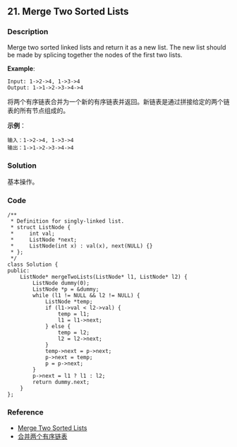 ## 21. Merge Two Sorted Lists

### Description

Merge two sorted linked lists and return it as a new list. The new list should be made by splicing together the nodes of the first two lists.

**Example**:

```
Input: 1->2->4, 1->3->4
Output: 1->1->2->3->4->4
```

将两个有序链表合并为一个新的有序链表并返回。新链表是通过拼接给定的两个链表的所有节点组成的。 

**示例**：

```
输入：1->2->4, 1->3->4
输出：1->1->2->3->4->4
```

### Solution

基本操作。

### Code

~~~
/**
 * Definition for singly-linked list.
 * struct ListNode {
 *     int val;
 *     ListNode *next;
 *     ListNode(int x) : val(x), next(NULL) {}
 * };
 */
class Solution {
public:
    ListNode* mergeTwoLists(ListNode* l1, ListNode* l2) {
        ListNode dummy(0);
        ListNode *p = &dummy;
        while (l1 != NULL && l2 != NULL) {
            ListNode *temp;
            if (l1->val < l2->val) {
                temp = l1;
                l1 = l1->next;
            } else {
                temp = l2;
                l2 = l2->next;
            }
            temp->next = p->next;
            p->next = temp;
            p = p->next;
        }
        p->next = l1 ? l1 : l2;
        return dummy.next;
    }
};
~~~

### Reference

- [Merge Two Sorted Lists](https://leetcode.com/problems/merge-two-sorted-lists/description/)
- [合并两个有序链表](https://leetcode-cn.com/problems/merge-two-sorted-lists/description/)